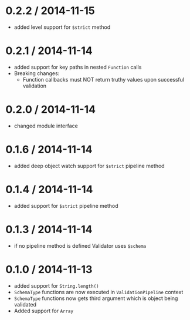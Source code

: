 # 0.2.2 / 2014-11-15

* added level support for `$strict` method

# 0.2.1 / 2014-11-14

* added support for key paths in nested `Function` calls
* Breaking changes:
	* Function callbacks must NOT return truthy values upon successful validation

# 0.2.0 / 2014-11-14

* changed module interface

# 0.1.6 / 2014-11-14

* added deep object watch support for `$strict` pipeline method

# 0.1.4 / 2014-11-14

* added support for `$strict` pipeline method

# 0.1.3 / 2014-11-14

* if no pipeline method is defined Validator uses `$schema`

# 0.1.0 / 2014-11-13

* added support for `String.length()`
* `SchemaType` functions are now executed in `ValidationPipeline` context
* `SchemaType` functions now gets third argument which is object being validated
* Added support for `Array`

